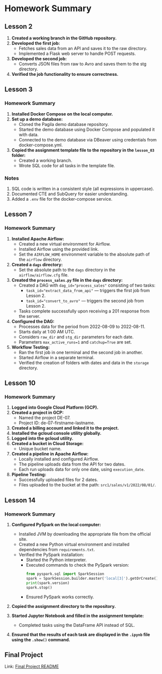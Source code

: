 # Homework Summary

## Lesson 2

1. **Created a working branch in the GitHub repository.**
2. **Developed the first job:**
   - Fetches sales data from an API and saves it to the raw directory.
   - Implemented a Flask web server to handle POST requests.
3. **Developed the second job:**
   - Converts JSON files from raw to Avro and saves them to the stg directory.
4. **Verified the job functionality to ensure correctness.**

## Lesson 3

### Homework Summary

1. **Installed Docker Compose on the local computer.**
2. **Set up a demo database:**
   - Cloned the Pagila demo database repository.
   - Started the demo database using Docker Compose and populated it with data.
   - Connected to the demo database via DBeaver using credentials from docker-compose.yml.
3. **Copied the assignment template file to the repository in the `lesson_03` folder:**
   - Created a working branch.
   - Wrote SQL code for all tasks in the template file.

### Notes

1. SQL code is written in a consistent style (all expressions in uppercase).
2. Documented CTE and SubQuery for easier understanding.
3. Added a `.env` file for the docker-compose service.

## Lesson 7

### Homework Summary

1. **Installed Apache Airflow:**
   - Created a new virtual environment for Airflow.
   - Installed Airflow using the provided link.
   - Set the `AIRFLOW_HOME` environment variable to the absolute path of the `airflow` directory.
2. **Created a `dags` directory:**
   - Set the absolute path to the `dags` directory in the `airflow/airflow.cfg` file.
3. **Created the `process_sales.py` file in the `dags` directory:**
   - Created a DAG with `dag_id="process_sales"` consisting of two tasks:
     - `task_id="extract_data_from_api"` — triggers the first job from Lesson 2.
     - `task_id="convert_to_avro"` — triggers the second job from Lesson 2.
   - Tasks complete successfully upon receiving a 201 response from the server.
4. **Configured the DAG:**
   - Processes data for the period from 2022-08-09 to 2022-08-11.
   - Starts daily at 1:00 AM UTC.
   - Considers `raw_dir` and `stg_dir` parameters for each date.
   - Parameters `max_active_runs=1` and `catchup=True` are set.
5. **Workflow Testing:**
   - Ran the first job in one terminal and the second job in another.
   - Started Airflow in a separate terminal.
   - Verified the creation of folders with dates and data in the `storage` directory.

## Lesson 10

### Homework Summary

1. **Logged into Google Cloud Platform (GCP).**
2. **Created a project in GCP:**
   - Named the project DE-07.
   - Project ID: de-07-firstname-lastname.
3. **Created a billing account and linked it to the project.**
4. **Installed the gcloud console utility globally.**
5. **Logged into the gcloud utility.**
6. **Created a bucket in Cloud Storage:**
   - Unique bucket name.
7. **Created a pipeline in Apache Airflow:**
   - Locally installed and configured Airflow.
   - The pipeline uploads data from the API for two dates.
   - Each run uploads data for only one date, using `execution_date`.
8. **Pipeline Testing:**
   - Successfully uploaded files for 2 dates.
   - Files uploaded to the bucket at the path: `src1/sales/v1/2022/08/01/`.

## Lesson 14

### Homework Summary

1. **Configured PySpark on the local computer:**
   - Installed JVM by downloading the appropriate file from the official site.
   - Created a new Python virtual environment and installed dependencies from `requirements.txt`.
   - Verified the PySpark installation:
     - Started the Python interpreter.
     - Executed commands to check the PySpark version:
       ```python
       from pyspark.sql import SparkSession
       spark = SparkSession.builder.master('local[3]').getOrCreate()
       print(spark.version)
       spark.stop()
       ```
     - Ensured PySpark works correctly.

2. **Copied the assignment directory to the repository.**

3. **Started Jupyter Notebook and filled in the assignment template:**
   - Completed tasks using the DataFrame API instead of SQL.

4. **Ensured that the results of each task are displayed in the `.ipynb` file using the `.show()` command.**

## Final Project

Link: [Final Project README](https://github.com/Romuch1not1first/DE-homework-tasks/blob/main/final_project/README.md)